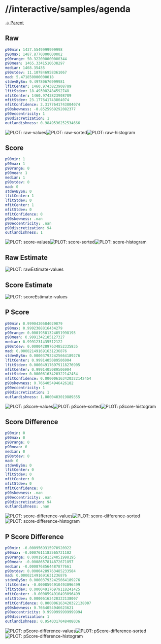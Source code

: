 
# //interactive/samples/agenda

[→ Parent](../..)


## Raw


```yaml
p90min: 1437.5549999999998
p90max: 1487.8770000000002
p90range: 50.322000000000344
p90mean: 1465.3341510638297
median: 1468.35435
p90stdev: 11.107846958361067
mad: 5.471850000000018
stdevBySn: 9.49780676999981
lfitCenter: 1460.9743823908789
lfitStdev: 18.493082484592748
mfitCenter: 1460.9743823908789
mfitStdev: 23.177641743804074
mfitConfidence: 2.3177641743804074
p90skewness: -0.8525969292082377
p90eccentricity: 1
p90discretization: 1
outlandishness: 0.9849536252534666

```

![PLOT: raw-values](./raw/values.svg)![PLOT: raw-sorted](./raw/sorted.svg)![PLOT: raw-histogram](./raw/histogram.svg)
## Score


```yaml
p90min: 1
p90max: 1
p90range: 0
p90mean: 1
median: 1
p90stdev: 0
mad: 0
stdevBySn: 0
lfitCenter: 1
lfitStdev: 0
mfitCenter: 1
mfitStdev: 0
mfitConfidence: 0
p90skewness: .nan
p90eccentricity: .nan
p90discretization: 94
outlandishness: 1

```

![PLOT: score-values](./score/values.svg)![PLOT: score-sorted](./score/sorted.svg)![PLOT: score-histogram](./score/histogram.svg)
## Raw Estimate

![PLOT: rawEstimate-values](./rawEstimate/values.svg)
## Score Estimate

![PLOT: scoreEstimate-values](./scoreEstimate/values.svg)
## P Score


```yaml
p90min: 0.9990430684029079
p90max: 0.9992388816434279
p90range: 0.00019581324051998195
p90mean: 0.9991342185127327
median: 0.9991231435512122
p90stdev: 0.000042897634852335835
mad: 0.000021491691631236876
stdevBySn: 0.000037932425664189276
lfitCenter: 0.9991405089506904
lfitStdev: 0.000049176979118276905
mfitCenter: 0.9991405089506904
mfitStdev: 0.00006163420322142454
mfitConfidence: 0.000006163420322142454
p90skewness: 0.7664054946426182
p90eccentricity: 1
p90discretization: 1
outlandishness: 1.0000403019889355

```

![PLOT: pScore-values](./pScore/values.svg)![PLOT: pScore-sorted](./pScore/sorted.svg)![PLOT: pScore-histogram](./pScore/histogram.svg)
## Score Difference


```yaml
p90min: 0
p90max: 0
p90range: 0
p90mean: 0
median: 0
p90stdev: 0
mad: 0
stdevBySn: 0
lfitCenter: 0
lfitStdev: 0
mfitCenter: 0
mfitStdev: 0
mfitConfidence: 0
p90skewness: .nan
p90eccentricity: .nan
p90discretization: 94
outlandishness: .nan

```

![PLOT: score-difference-values](./score-difference/values.svg)![PLOT: score-difference-sorted](./score-difference/sorted.svg)![PLOT: score-difference-histogram](./score-difference/histogram.svg)
## P Score Difference


```yaml
p90min: -0.0009569315970920922
p90max: -0.0007611183565721102
p90range: 0.00019581324051998195
p90mean: -0.0008657814872671857
median: -0.0008768564487877661
p90stdev: 0.00004289763485233584
mad: 0.000021491691631236876
stdevBySn: 0.000037932425664189276
lfitCenter: -0.0008594910493096499
lfitStdev: 0.000049176979118241425
mfitCenter: -0.0008594910493096499
mfitStdev: 0.00006163420322138007
mfitConfidence: 0.000006163420322138007
p90skewness: 0.7664054946623621
p90eccentricity: 0.9999999999999994
p90discretization: 1
outlandishness: 0.9540317048408036

```

![PLOT: pScore-difference-values](./pScore-difference/values.svg)![PLOT: pScore-difference-sorted](./pScore-difference/sorted.svg)![PLOT: pScore-difference-histogram](./pScore-difference/histogram.svg)